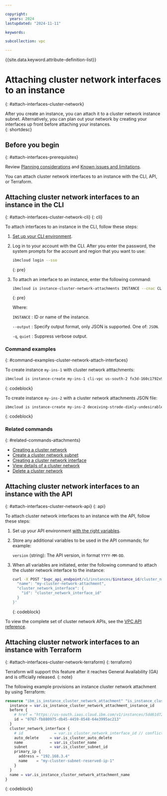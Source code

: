 ```yaml
---

copyright:
  years: 2024
lastupdated: "2024-11-11"

keywords:

subcollection: vpc

---
```


{{site.data.keyword.attribute-definition-list}}

# Attaching cluster network interfaces to an instance
{: #attach-interfaces-cluster-network}

After you create an instance, you can attach it to a cluster network instance subnet. Alternatively, you can plan out your network by creating your interfaces up front before attaching your instances.  
{: shortdesc} 

## Before you begin
{: #attach-interfaces-prerequisites}

Review [Planning considerations](/docs/vpc?topic=vpc-planning-cluster-network&interface=ui) and [Known issues and limitations](/docs/vpc?topic=vpc-limitations-cluster-network&interface=ui).

You can attach cluster network interfaces to an instance with the CLI, API, or Terraform.

## Attaching cluster network interfaces to an instance in the CLI
{: #attach-interfaces-cluster-network-cli}
{: cli}

To attach interfaces to an instance in the CLI, follow these steps:

1. [Set up your CLI environment](/docs/vpc?topic=vpc-set-up-environment&interface=cli).
1. Log in to your account with the CLI. After you enter the password, the system prompts for the account and region that you want to use:

    ```sh
    ibmcloud login --sso
    ```
    {: pre}

1. To attach an interface to an instance, enter the following command:

   ```bash
   ibmcloud is instance-cluster-network-attachments INSTANCE --cnac CLUSTER_NETWORK_ATTACHMENT
   ```
   {: pre}

   Where:

   `INSTANCE`
   :    ID or name of the instance.

   `--output`
   :    Specify output format, only JSON is supported. One of: `JSON`.

   `-q`, `quiet`
   :    Suppress verbose output.

### Command examples
{: #command-examples-cluster-network-attach-interfaces}

To create instance `my-ins-1` with cluster network atttachments:

```sh
ibmcloud is instance-create my-ins-1 cli-vpc us-south-2 fx3d-160c1792x9h100 cli-subnet --image ibm-ubuntu-20-04-6-minimal-amd64-5 --cluster-network-attachments '[{"name":"instance-cnac-1","cluster_network_interface":{"id":"7208-18204195-be40-4f12-aaaa-2649e19acb91"}},{"name":"instance-cnac-2","cluster_network_interface":{"id":"7208-cf6023a3-86c7-459f-84b8-536b4f812541"}},{"name":"instance-cnac-3","cluster_network_interface":{"id":"7208-2d55d27c-835c-4566-acbc-da36bcf49da7"}},{"name":"instance-cnac-4","cluster_network_interface":{"id":"7208-161e2919-c505-4e6d-bd49-88e7e0c0f1f3"}},{"name":"instance-cnac-5","cluster_network_interface":{"id":"7208-d700a40e-af61-45ee-b71a-a09203db76bd"}},{"name":"instance-cnac-6","cluster_network_interface":{"id":"7208-c7dbc8b9-6b47-4b83-8649-512e4e8f0a81"}},{"name":"instance-cnac-7","cluster_network_interface":{"id":"7208-f4773e40-49b5-4d44-8c68-7a75513bbf16"}},{"name":"instance-cnac-8","cluster_network_interface":{"id":"7208-46e097b5-c1ea-4669-aafd-7a4cc82d0e02"}}]'
```
{: codeblock}

To create instance `my-ins-2` with a cluster network attachments JSON file:

```sh
ibmcloud is instance-create my-ins-2 deceiving-strode-dimly-undesirable us-south-2 hx3d-160x1002x8h100 test-subnet --image ibm-ubuntu-20-04-6-minimal-amd64-5 --cluster-network-attachments @~/cnac.json
```
{: codeblock}

### Related commands
{: #related-commands-attachments}

* [Creating a cluster network](/docs/vpc?topic=vpc-create-cluster-network&interface=cli)
* [Create a cluster network subnet](/docs/vpc?topic=vpc-create-cluster-network-subnet&interface=cli)
* [Creating a cluster network interface](/docs/vpc?topic=vpc-create-cluster-network-interface&interface=cli)
* [View details of a cluster network](/docs/vpc?topic=vpc-view-details-cluster-network&interface=cli)
* [Delete a cluster network](/docs/vpc?topic=vpc-delete-cluster-network&interface=cli)

## Attaching cluster network interfaces to an instance with the API
{: #attach-interfaces-cluster-network-api}
{: api}

To attach cluster network interfaces to an instance with the API, follow these steps:

1. Set up your API environment [with the right variables](/docs/vpc?topic=vpc-set-up-environment#api-prerequisites-setup).
1. Store any additional variables to be used in the API commands; for example:

   `version` (string): The API version, in format `YYYY-MM-DD`.

1. When all variables are initiated, enter the following command to attach the cluster network interface to the instance:

   ```sh
   curl -X POST "$vpc_api_endpoint/v1/instances/$instance_id/cluster_network_attachments?version=$tomorrow&generation=2&maturity=development" -H "Authorization: Bearer $iam_token" -d '{
     "name": "my-cluster-network-attachment",
     "cluster_network_interface": {
       "id": "cluster_network_interface_id"
     }
   }'
   ```
   {: codeblock}

To view the complete set of cluster network APIs, see the [VPC API reference](/apidocs/vpc-scoped?code=go#list-cluster-network-profiles).

## Attaching cluster network interfaces to an instance with Terraform
{: #attach-interfaces-cluster-network-terraform}
{: terraform}

Terraform will support this feature after it reaches General Availability (GA) and is officially released.
{: note}

The following example provisions an instance cluster network attachment by using Terraform:

```terraform
resource "ibm_is_instance_cluster_network_attachment" "is_instance_cluster_network_attachment_instance" {
  instance = var.is_instance_cluster_network_attachment_instance_id
  before {
    # href = "https://us-south.iaas.cloud.ibm.com/v1/instances/5dd61d72-acaa-47c2-a336-3d849660d010/cluster_network_attachments/0767-fb880975-db45-4459-8548-64e3995ac213" // conflicts with id
    id = "0767-fb880975-db45-4459-8548-64e3995ac213"
  }
  cluster_network_interface {
    # id              = var.is_cluster_network_interface_id // conflicts with other properties
    auto_delete     = var.is_cluster_auto_delete
    name            = var.is_cluster_name
    subnet          = var.is_cluster_subnet_id
    primary_ip {
      address = "192.168.3.4"
      name    = "my-cluster-subnet-reserved-ip-1"
    }
  }
  name = var.is_instance_cluster_network_attachment_name
}
```
{: codeblock}

